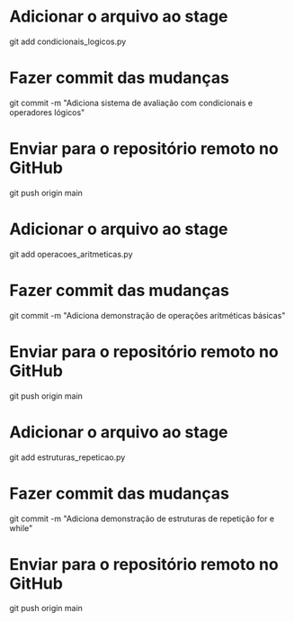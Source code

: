 # Adicionar o arquivo ao stage
git add condicionais_logicos.py

# Fazer commit das mudanças
git commit -m "Adiciona sistema de avaliação com condicionais e operadores lógicos"

# Enviar para o repositório remoto no GitHub
git push origin main

# Adicionar o arquivo ao stage
git add operacoes_aritmeticas.py

# Fazer commit das mudanças
git commit -m "Adiciona demonstração de operações aritméticas básicas"

# Enviar para o repositório remoto no GitHub
git push origin main


# Adicionar o arquivo ao stage
git add estruturas_repeticao.py

# Fazer commit das mudanças
git commit -m "Adiciona demonstração de estruturas de repetição for e while"

# Enviar para o repositório remoto no GitHub
git push origin main

